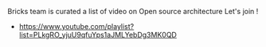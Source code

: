 Bricks team is curated a list of video on Open source architecture
Let's join !

* https://www.youtube.com/playlist?list=PLkgRO_yjuU9qfuYps1aJMLYebDg3MK0QD
